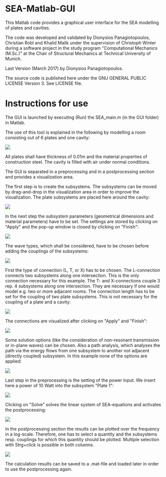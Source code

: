 # SEA-Matlab-GUI
This Matlab code provides a graphical user interface for the SEA modelling of plates and cavities.

The code was developed and validated by Dionysios Panagiotopoulos, Christian Robl and Khalid Malik under the supervision of Christoph Winter during a software project in the study program "Computational Mechanics (M.Sc.)" at the Chair of Structural Mechanics at Technical University of Munich.

Last Version (March 2017) by Dionysios Panagiotopoulos. 

The source code is published here under the GNU GENERAL PUBLIC LICENSE Version 3. See LICENSE file.

# Instructions for use

The GUI is launched by executing (Run) the SEA_main.m (in the GUI folder) in Matlab. 

The use of this tool is explained in the following by modelling a room consisting out of 6 plates and one cavity:

![](./screenshots/Example.png)

All plates shall have thickness of 0.01m and the material properties of construction steel. The cavity is filled with air under normal conditions.

The GUI is separated in a preprocessing and in a postprocessing section and provides a visualization area.

The first step is to create the subsystems. The subsystems can be moved by drag-and-drop in the visualization area in order to improve the visualization. The plate subsystems are placed here around the cavity:

![](./screenshots/creating_subsystems.JPG) 

In the next step the subsystem parameters (geometrical dimensions and material parameters) have to be set. The settings are stored by clicking on "Apply" and the pop-up window is closed by clicking on "Finish":

![](./screenshots/setting_subsystem_parameters.JPG) 

The wave types, which shall be considered, have to be chosen before adding the couplings of the subsystems:

![](./screenshots/add_coulping_waves_type.JPG) 

First the type of connection (L, T, or X) has to be chosen. The L-connection connects two subsystems along one intersection. This is the only connection necessary for this example. The T- and X-connections couple 3 rep. 4 subsystems along one intersection. They are necessary if one would model e.g. two or more adjacent rooms.
The connection length has to be set for the coupling of two plate subsystems. This is not necessary for the coupling of a plate and a cavity:

![](./screenshots/add_coupling.JPG) 

The connections are visualized after clicking on "Apply" and "Finish":

![](./screenshots/coupling_visualization.JPG) 

Some solution options (like the consideration of non-resonant transmission or in-plane waves) can be chosen. Also a path analysis, which analyses the path via the energy flows from one subsystem to another not adjacent (directly coupled) subsystem. In this example none of the options are applied:

![](./screenshots/soultion_options.JPG) 

Last step in the preprocessing is the setting of the power input. We insert here a power of 10 Watt into the subsystem "Plate 1":

![](./screenshots/power_input.JPG) 

Clicking on "Solve" solves the linear system of SEA-equations and activates the postprocessing:

![](./screenshots/solve.JPG)

In the postprocessing section the results can be plotted over the frequency in a log-scale. Therefore, one has to select a quantity and the subsystems resp. couplings for which this quantity should be plotted. Multiple selection with Strg+click is possible in both columns.

![](./screenshots/plotting_resuts.JPG)

The calculation results can be saved to a .mat-file and loaded later in order to use the postprocessing again.
